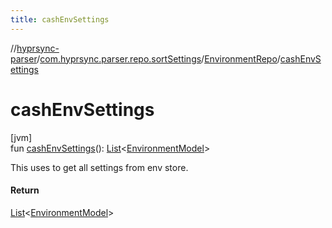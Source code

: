 ```yaml
---
title: cashEnvSettings
---
```

//[hyprsync-parser](../../../index.html)/[com.hyprsync.parser.repo.sortSettings](../index.html)/[EnvironmentRepo](index.html)/[cashEnvSettings](cash-env-settings.html)



# cashEnvSettings



[jvm]\
fun [cashEnvSettings](cash-env-settings.html)(): [List](https://kotlinlang.org/api/core/kotlin-stdlib/kotlin.collections/-list/index.html)&lt;[EnvironmentModel](../../com.hyprsync.parser.models/-environment-model/index.html)&gt;



This uses to get all settings from env store.



#### Return



[List](https://kotlinlang.org/api/core/kotlin-stdlib/kotlin.collections/-list/index.html)<[EnvironmentModel](../../com.hyprsync.parser.models/-environment-model/index.html)>



